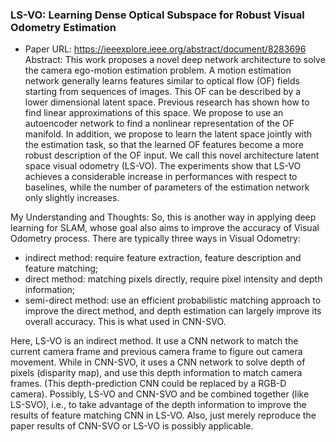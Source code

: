 ### LS-VO: Learning Dense Optical Subspace for Robust Visual Odometry Estimation
* Paper URL: https://ieeexplore.ieee.org/abstract/document/8283696
Abstract: This work proposes a novel deep network architecture to solve the camera ego-motion estimation problem. A motion estimation network generally learns features similar to optical flow (OF) fields starting from sequences of images. This OF can be described by a lower dimensional latent space. Previous research has shown how to find linear approximations of this space. We propose to use an autoencoder network to find a nonlinear representation of the OF manifold. In addition, we propose to learn the latent space jointly with the estimation task, so that the learned OF features become a more robust description of the OF input. We call this novel architecture latent space visual odometry (LS-VO). The experiments show that LS-VO achieves a considerable increase in performances with respect to baselines, while the number of parameters of the estimation network only slightly increases.

My Understanding and Thoughts:
So, this is another way in applying deep learning for SLAM, whose goal also aims to improve the accuracy of Visual Odometry process. There are typically three ways in Visual Odometry: 
* indirect method: require feature extraction, feature description and feature matching;
* direct method: matching pixels directly, require pixel intensity and depth information;
* semi-direct method: use an efficient probabilistic matching approach to improve the direct method, and depth estimation can largely improve its overall accuracy. This is what used in CNN-SVO.

Here, LS-VO is an indirect method. It use a CNN network to match the current camera frame and previous camera frame to figure out camera movement. While in CNN-SVO, it uses a CNN network to solve depth of pixels (disparity map), and use this depth information to match camera frames. (This depth-prediction CNN could be replaced by a RGB-D camera). Possibly, LS-VO and CNN-SVO and be combined together (like LS-SVO), i.e., to take advantage of the depth information to improve the results of feature matching CNN in LS-VO. Also, just merely reproduce
the paper results of CNN-SVO or LS-VO is possibly applicable.
